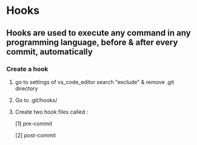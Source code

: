 # Hooks

## Hooks are used to execute any command in any programming language, before & after every commit, automatically

### Create a hook

1. go to settings of vs_code_editor search "exclude" & remove .git directory

2. Go to .git/hooks/

3. Create two hook files called :

    [1] pre-commit

    [2] post-commit
